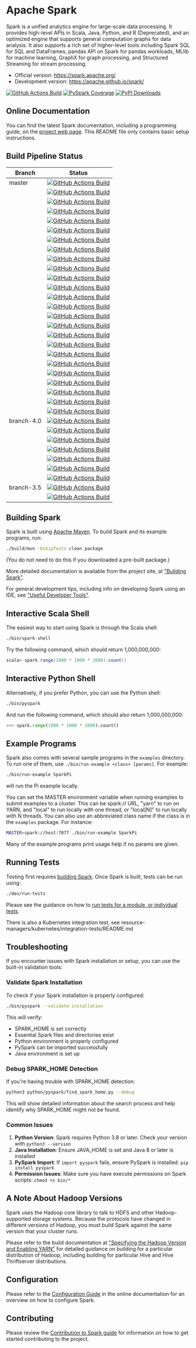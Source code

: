 # Apache Spark

Spark is a unified analytics engine for large-scale data processing. It provides
high-level APIs in Scala, Java, Python, and R (Deprecated), and an optimized engine that
supports general computation graphs for data analysis. It also supports a
rich set of higher-level tools including Spark SQL for SQL and DataFrames,
pandas API on Spark for pandas workloads, MLlib for machine learning, GraphX for graph processing,
and Structured Streaming for stream processing.

- Official version: <https://spark.apache.org/>
- Development version: <https://apache.github.io/spark/>

[![GitHub Actions Build](https://github.com/apache/spark/actions/workflows/build_main.yml/badge.svg)](https://github.com/apache/spark/actions/workflows/build_main.yml)
[![PySpark Coverage](https://codecov.io/gh/apache/spark/branch/master/graph/badge.svg)](https://codecov.io/gh/apache/spark)
[![PyPI Downloads](https://static.pepy.tech/personalized-badge/pyspark?period=month&units=international_system&left_color=black&right_color=orange&left_text=PyPI%20downloads)](https://pypi.org/project/pyspark/)


## Online Documentation

You can find the latest Spark documentation, including a programming
guide, on the [project web page](https://spark.apache.org/documentation.html).
This README file only contains basic setup instructions.

## Build Pipeline Status

| Branch     | Status                                                                                                                                                                                                          |
|------------|-----------------------------------------------------------------------------------------------------------------------------------------------------------------------------------------------------------------|
| master     | [![GitHub Actions Build](https://github.com/apache/spark/actions/workflows/release.yml/badge.svg)](https://github.com/apache/spark/actions/workflows/release.yml)                                               |
|            | [![GitHub Actions Build](https://github.com/apache/spark/actions/workflows/build_java21.yml/badge.svg)](https://github.com/apache/spark/actions/workflows/build_java21.yml)                                     |
|            | [![GitHub Actions Build](https://github.com/apache/spark/actions/workflows/build_non_ansi.yml/badge.svg)](https://github.com/apache/spark/actions/workflows/build_non_ansi.yml)                                 |
|            | [![GitHub Actions Build](https://github.com/apache/spark/actions/workflows/build_uds.yml/badge.svg)](https://github.com/apache/spark/actions/workflows/build_uds.yml)                                           |
|            | [![GitHub Actions Build](https://github.com/apache/spark/actions/workflows/build_rockdb_as_ui_backend.yml/badge.svg)](https://github.com/apache/spark/actions/workflows/build_rockdb_as_ui_backend.yml)         |
|            | [![GitHub Actions Build](https://github.com/apache/spark/actions/workflows/build_maven.yml/badge.svg)](https://github.com/apache/spark/actions/workflows/build_maven.yml)                                       |
|            | [![GitHub Actions Build](https://github.com/apache/spark/actions/workflows/build_maven_java21.yml/badge.svg)](https://github.com/apache/spark/actions/workflows/build_maven_java21.yml)                         |
|            | [![GitHub Actions Build](https://github.com/apache/spark/actions/workflows/build_maven_java21_macos15.yml/badge.svg)](https://github.com/apache/spark/actions/workflows/build_maven_java21_macos15.yml)         |
|            | [![GitHub Actions Build](https://github.com/apache/spark/actions/workflows/build_maven_java21_arm.yml/badge.svg)](https://github.com/apache/spark/actions/workflows/build_maven_java21_arm.yml)                 |
|            | [![GitHub Actions Build](https://github.com/apache/spark/actions/workflows/build_coverage.yml/badge.svg)](https://github.com/apache/spark/actions/workflows/build_coverage.yml)                          |
|            | [![GitHub Actions Build](https://github.com/apache/spark/actions/workflows/build_python_pypy3.10.yml/badge.svg)](https://github.com/apache/spark/actions/workflows/build_python_pypy3.10.yml)                   |
|            | [![GitHub Actions Build](https://github.com/apache/spark/actions/workflows/build_python_3.10.yml/badge.svg)](https://github.com/apache/spark/actions/workflows/build_python_3.10.yml)                           |
|            | [![GitHub Actions Build](https://github.com/apache/spark/actions/workflows/build_python_3.11_classic_only.yml/badge.svg)](https://github.com/apache/spark/actions/workflows/build_python_3.11_classic_only.yml) |
|            | [![GitHub Actions Build](https://github.com/apache/spark/actions/workflows/build_python_3.11_arm.yml/badge.svg)](https://github.com/apache/spark/actions/workflows/build_python_3.11_arm.yml)                   |
|            | [![GitHub Actions Build](https://github.com/apache/spark/actions/workflows/build_python_3.11_macos.yml/badge.svg)](https://github.com/apache/spark/actions/workflows/build_python_3.11_macos.yml)               |
|            | [![GitHub Actions Build](https://github.com/apache/spark/actions/workflows/build_python_numpy_2.1.3.yml/badge.svg)](https://github.com/apache/spark/actions/workflows/build_python_numpy_2.1.3.yml)             |
|            | [![GitHub Actions Build](https://github.com/apache/spark/actions/workflows/build_python_3.12.yml/badge.svg)](https://github.com/apache/spark/actions/workflows/build_python_3.12.yml)                           |
|            | [![GitHub Actions Build](https://github.com/apache/spark/actions/workflows/build_python_3.13.yml/badge.svg)](https://github.com/apache/spark/actions/workflows/build_python_3.13.yml)                           |
|            | [![GitHub Actions Build](https://github.com/apache/spark/actions/workflows/build_python_3.13_nogil.yml/badge.svg)](https://github.com/apache/spark/actions/workflows/build_python_3.13_nogil.yml)               |
|            | [![GitHub Actions Build](https://github.com/apache/spark/actions/workflows/build_python_minimum.yml/badge.svg)](https://github.com/apache/spark/actions/workflows/build_python_minimum.yml)                     |
|            | [![GitHub Actions Build](https://github.com/apache/spark/actions/workflows/build_python_ps_minimum.yml/badge.svg)](https://github.com/apache/spark/actions/workflows/build_python_ps_minimum.yml)               |
|            | [![GitHub Actions Build](https://github.com/apache/spark/actions/workflows/build_python_connect35.yml/badge.svg)](https://github.com/apache/spark/actions/workflows/build_python_connect35.yml)                 |
|            | [![GitHub Actions Build](https://github.com/apache/spark/actions/workflows/build_python_connect.yml/badge.svg)](https://github.com/apache/spark/actions/workflows/build_python_connect.yml)                     |
|            | [![GitHub Actions Build](https://github.com/apache/spark/actions/workflows/build_sparkr_window.yml/badge.svg)](https://github.com/apache/spark/actions/workflows/build_sparkr_window.yml)                       |
|            | [![GitHub Actions Build](https://github.com/apache/spark/actions/workflows/build_snapshot.yml/badge.svg)](https://github.com/apache/spark/actions/workflows/build_snapshot.yml)                             |
| branch-4.0 | [![GitHub Actions Build](https://github.com/apache/spark/actions/workflows/build_branch40.yml/badge.svg)](https://github.com/apache/spark/actions/workflows/build_branch40.yml)                                 |
|            | [![GitHub Actions Build](https://github.com/apache/spark/actions/workflows/build_branch40_java21.yml/badge.svg)](https://github.com/apache/spark/actions/workflows/build_branch40_java21.yml)                   |
|            | [![GitHub Actions Build](https://github.com/apache/spark/actions/workflows/build_branch40_non_ansi.yml/badge.svg)](https://github.com/apache/spark/actions/workflows/build_branch40_non_ansi.yml)               |
|            | [![GitHub Actions Build](https://github.com/apache/spark/actions/workflows/build_branch40_maven.yml/badge.svg)](https://github.com/apache/spark/actions/workflows/build_branch40_maven.yml)                     |
|            | [![GitHub Actions Build](https://github.com/apache/spark/actions/workflows/build_branch40_maven_java21.yml/badge.svg)](https://github.com/apache/spark/actions/workflows/build_branch40_maven_java21.yml)       |
|            | [![GitHub Actions Build](https://github.com/apache/spark/actions/workflows/build_branch40_python.yml/badge.svg)](https://github.com/apache/spark/actions/workflows/build_python_3.11_arm.yml)                   |
|            | [![GitHub Actions Build](https://github.com/apache/spark/actions/workflows/build_branch40_python_pypy3.10.yml/badge.svg)](https://github.com/apache/spark/actions/workflows/build_branch40_python_pypy3.10.yml) |
| branch-3.5 | [![GitHub Actions Build](https://github.com/apache/spark/actions/workflows/build_branch35.yml/badge.svg)](https://github.com/apache/spark/actions/workflows/build_branch35.yml)                                 |
|            | [![GitHub Actions Build](https://github.com/apache/spark/actions/workflows/build_branch35_python.yml/badge.svg)](https://github.com/apache/spark/actions/workflows/build_branch35_python.yml)                   |


## Building Spark

Spark is built using [Apache Maven](https://maven.apache.org/).
To build Spark and its example programs, run:

```bash
./build/mvn -DskipTests clean package
```

(You do not need to do this if you downloaded a pre-built package.)

More detailed documentation is available from the project site, at
["Building Spark"](https://spark.apache.org/docs/latest/building-spark.html).

For general development tips, including info on developing Spark using an IDE, see ["Useful Developer Tools"](https://spark.apache.org/developer-tools.html).

## Interactive Scala Shell

The easiest way to start using Spark is through the Scala shell:

```bash
./bin/spark-shell
```

Try the following command, which should return 1,000,000,000:

```scala
scala> spark.range(1000 * 1000 * 1000).count()
```

## Interactive Python Shell

Alternatively, if you prefer Python, you can use the Python shell:

```bash
./bin/pyspark
```

And run the following command, which should also return 1,000,000,000:

```python
>>> spark.range(1000 * 1000 * 1000).count()
```

## Example Programs

Spark also comes with several sample programs in the `examples` directory.
To run one of them, use `./bin/run-example <class> [params]`. For example:

```bash
./bin/run-example SparkPi
```

will run the Pi example locally.

You can set the MASTER environment variable when running examples to submit
examples to a cluster. This can be spark:// URL,
"yarn" to run on YARN, and "local" to run
locally with one thread, or "local[N]" to run locally with N threads. You
can also use an abbreviated class name if the class is in the `examples`
package. For instance:

```bash
MASTER=spark://host:7077 ./bin/run-example SparkPi
```

Many of the example programs print usage help if no params are given.

## Running Tests

Testing first requires [building Spark](#building-spark). Once Spark is built, tests
can be run using:

```bash
./dev/run-tests
```

Please see the guidance on how to
[run tests for a module, or individual tests](https://spark.apache.org/developer-tools.html#individual-tests).

There is also a Kubernetes integration test, see resource-managers/kubernetes/integration-tests/README.md

## Troubleshooting

If you encounter issues with Spark installation or setup, you can use the built-in validation tools:

### Validate Spark Installation

To check if your Spark installation is properly configured:

```bash
./bin/pyspark --validate-installation
```

This will verify:
- SPARK_HOME is set correctly
- Essential Spark files and directories exist
- Python environment is properly configured
- PySpark can be imported successfully
- Java environment is set up

### Debug SPARK_HOME Detection

If you're having trouble with SPARK_HOME detection:

```bash
python3 python/pyspark/find_spark_home.py --debug
```

This will show detailed information about the search process and help identify why SPARK_HOME might not be found.

### Common Issues

1. **Python Version**: Spark requires Python 3.8 or later. Check your version with `python3 --version`
2. **Java Installation**: Ensure JAVA_HOME is set and Java 8 or later is installed
3. **PySpark Import**: If `import pyspark` fails, ensure PySpark is installed: `pip install pyspark`
4. **Permission Issues**: Make sure you have execute permissions on Spark scripts: `chmod +x bin/*`

## A Note About Hadoop Versions

Spark uses the Hadoop core library to talk to HDFS and other Hadoop-supported
storage systems. Because the protocols have changed in different versions of
Hadoop, you must build Spark against the same version that your cluster runs.

Please refer to the build documentation at
["Specifying the Hadoop Version and Enabling YARN"](https://spark.apache.org/docs/latest/building-spark.html#specifying-the-hadoop-version-and-enabling-yarn)
for detailed guidance on building for a particular distribution of Hadoop, including
building for particular Hive and Hive Thriftserver distributions.

## Configuration

Please refer to the [Configuration Guide](https://spark.apache.org/docs/latest/configuration.html)
in the online documentation for an overview on how to configure Spark.

## Contributing

Please review the [Contribution to Spark guide](https://spark.apache.org/contributing.html)
for information on how to get started contributing to the project.
